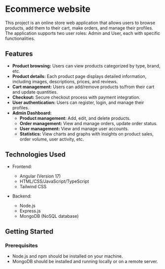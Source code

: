 # Ecommerce website

This project is an online store web application that allows users to browse products, add them to their cart, make orders, and manage their profiles. The application supports two user roles: Admin and User, each with specific functionalities.

## Features

*   **Product browsing:** Users can view products categorized by type, brand, etc.
*   **Product details:** Each product page displays detailed information, including images, descriptions, prices, and reviews.
*   **Cart management:** Users can add/remove products to/from their cart and update quantities.
*   **Checkout:** Secure checkout process with payment integration.
*   **User authentication:** Users can register, login, and manage their profiles.
*   **Admin Dashboard:**
    *   **Product management:** Add, edit, and delete products. 
    *   **Order management:** View and manage orders, update order status.
    *   **User management:** View and manage user accounts. 
    *   **Statistics:** View charts and graphs with insights on product sales, order volume, user activity, etc. 

## Technologies Used

- Frontend:

  - Angular (Version 17)
  - HTML/CSS/JavaScript/TypeScript
  - Tailwind CSS

- Backend:
  - Node.js
  - Express.js
  - MongoDB (NoSQL database)

## Getting Started

### Prerequisites

- Node.js and npm should be installed on your machine.
- MongoDB should be installed and running locally or on a remote server.
